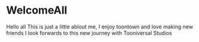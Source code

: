 # WelcomeAll
Hello all This is just a little ablout me, I enjoy toontown and love making new friends
I look forwards to this new journey with Tooniversal Studios
